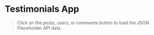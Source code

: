 # Testimonials App
> Click on the posts, users, or comments button to load the JSON Placeholder API data.